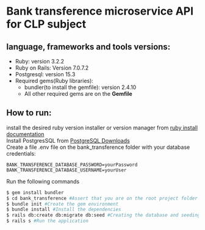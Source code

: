 # Bank transference microservice API for CLP subject

## language, frameworks and tools versions:
- Ruby: version 3.2.2
- Ruby on Rails: Version 7.0.7.2
- Postgresql: version 15.3
- Required gems(Ruby libraries):
  - bundler(to install the gemfile): version 2.4.10
  - All other required gems are on the **Gemfile**  

## How to run:
install the desired ruby version installer or version manager from [ruby install documentation](https://www.ruby-lang.org/pt/documentation/installation/)  
Install PostgresSQL from [PostgreSQL Downloads](https://www.postgresql.org/download/)  
Create a file .env file on the bank_transference folder with your database credentials:
```
BANK_TRANSFERENCE_DATABASE_PASSWORD=yourPassword
BANK_TRANSFERENCE_DATABASE_USERNAME=yourUser
```
Run the following commands
```bash
$ gem install bundler
$ cd bank_transference #Assert that you are on the root project folder
$ bundle init #Create the gem environment
$ bundle install #Install the dependencies
$ rails db:create db:migrate db:seed #Creating the database and seeding it
$ rails s #Run the application
```
